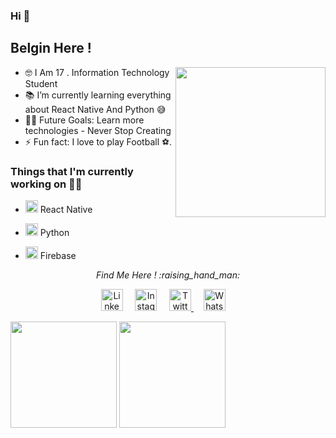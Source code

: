 
### Hi 👋

## Belgin Here !

<img align= "right" width= "240" src= "https://pa1.narvii.com/6580/8098c6e9207376889eeb0532d9f5a0723c4d73f5_hq.gif"/>

- 🤓 I Am 17 . Information Technology Student 
- 📚 I’m currently learning everything about React Native And Python 😅
- 💪🏼 Future Goals: Learn more technologies - Never Stop Creating 
- ⚡ Fun fact: I love to play Football ⚽️.

### Things that I'm currently working on  👨‍💻 

 -  <img src="https://reactnative.dev/img/header_logo.svg" alt="reactnative" width="20" height="20"/> React Native

 - <img src="https://devicons.github.io/devicon/devicon.git/icons/python/python-original.svg" alt="python" width="20" height="20"/> Python

 - <img src="https://www.vectorlogo.zone/logos/firebase/firebase-icon.svg" alt="firebase" width="20" height="20"/> Firebase

<p align="center"> 
  <i> Find Me Here ! :raising_hand_man: </i>
</p>

<p align="center">
  <a href="https://www.linkedin.com/in/belgin-android-5b02a71b0/"><img src="https://github.com/Quadrified/Quadrified/blob/master/assets/social_media_svgs/linkedin-round.svg" width="35px" alt="LinkedIn"></a> &nbsp; &nbsp;
  <a href="https://instagram.com/reactnative.modules"><img src="https://github.com/Quadrified/Quadrified/blob/master/assets/social_media_svgs/instagram-round.svg" width="35px" alt="Instagram"></a> &nbsp; &nbsp;
  <a href="https://twitter.com/BelginAndroid"><img src="https://github.com/Quadrified/Quadrified/blob/master/assets/social_media_svgs/twitter-round.svg" width="35px" alt="Twitter">     </a> &nbsp; &nbsp;
  <a href="https://api.whatsapp.com/send?phone=+918940900947"><img src="https://github.com/Quadrified/Quadrified/blob/master/assets/social_media_svgs/whatsapp-round.svg" width="35px" alt="Whatsapp"></a> &nbsp; &nbsp;
</p>

 
<img src="https://github-readme-stats.vercel.app/api?username=Belgin-Android&count_private=true&show_icons=true" height="170px"> <img src="https://github-readme-stats.vercel.app/api/top-langs/?username=Belgin-Android&layout=compact" height="170px">
